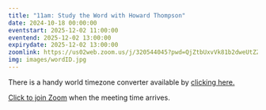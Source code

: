 ```yaml
---
title: "11am: Study the Word with Howard Thompson"
date: 2024-10-18 00:00:00
eventstart: 2025-12-02 11:00:00
eventend: 2025-12-02 13:00:00
expirydate: 2025-12-02 13:00:00
zoomlink: https://us02web.zoom.us/j/320544045?pwd=QjZtbUxvVk81b2dweUtZZTE3ZE9IZz09
img: images/wordID.jpg
---
```


There is a handy world timezone converter available by [clicking here.](https://www.timeanddate.com/worldclock/converter.html)

[Click to join Zoom](https://us02web.zoom.us/j/320544045?pwd=QjZtbUxvVk81b2dweUtZZTE3ZE9IZz09) when the meeting time arrives.